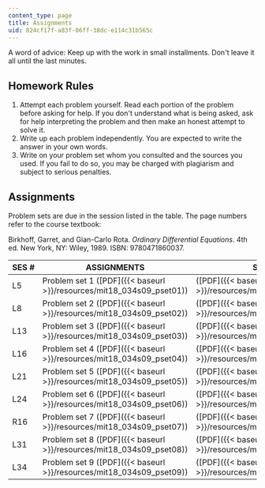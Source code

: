 ```yaml
---
content_type: page
title: Assignments
uid: 824cf17f-a83f-06ff-38dc-e114c31b565c
---
```


A word of advice: Keep up with the work in small installments. Don't leave it all until the last minutes.

Homework Rules
--------------

1.  Attempt each problem yourself. Read each portion of the problem before asking for help. If you don't understand what is being asked, ask for help interpreting the problem and then make an honest attempt to solve it.
2.  Write up each problem independently. You are expected to write the answer in your own words.
3.  Write on your problem set whom you consulted and the sources you used. If you fail to do so, you may be charged with plagiarism and subject to serious penalties.

Assignments
-----------

Problem sets are due in the session listed in the table. The page numbers refer to the course textbook:

Birkhoff, Garret, and Gian-Carlo Rota. _Ordinary Differential Equations_. 4th ed. New York, NY: Wiley, 1989. ISBN: 9780471860037.

| SES # | ASSIGNMENTS | SOLUTIONS |
| --- | --- | --- |
| L5 | Problem set 1 ([PDF]({{< baseurl >}}/resources/mit18_034s09_pset01)) | ([PDF]({{< baseurl >}}/resources/mit18_034s09_sol_pset01)) |
| L8 | Problem set 2 ([PDF]({{< baseurl >}}/resources/mit18_034s09_pset02)) | ([PDF]({{< baseurl >}}/resources/mit18_034s09_sol_pset02)) |
| L13 | Problem set 3 ([PDF]({{< baseurl >}}/resources/mit18_034s09_pset03)) | ([PDF]({{< baseurl >}}/resources/mit18_034s09_sol_pset03)) |
| L16 | Problem set 4 ([PDF]({{< baseurl >}}/resources/mit18_034s09_pset04)) | ([PDF]({{< baseurl >}}/resources/mit18_034s09_pset04)) |
| L21 | Problem set 5 ([PDF]({{< baseurl >}}/resources/mit18_034s09_pset05)) | ([PDF]({{< baseurl >}}/resources/mit18_034s09_sol_pset05)) |
| L24 | Problem set 6 ([PDF]({{< baseurl >}}/resources/mit18_034s09_pset06)) | ([PDF]({{< baseurl >}}/resources/mit18_034s09_pset06)) |
| R16 | Problem set 7 ([PDF]({{< baseurl >}}/resources/mit18_034s09_pset07)) | ([PDF]({{< baseurl >}}/resources/mit18_034s09_sol_pset07)) |
| L31 | Problem set 8 ([PDF]({{< baseurl >}}/resources/mit18_034s09_pset08)) | ([PDF]({{< baseurl >}}/resources/mit18_034s09_sol_pset08)) |
| L34 | Problem set 9 ([PDF]({{< baseurl >}}/resources/mit18_034s09_pset09)) | ([PDF]({{< baseurl >}}/resources/mit18_034s09_sol_pset09))